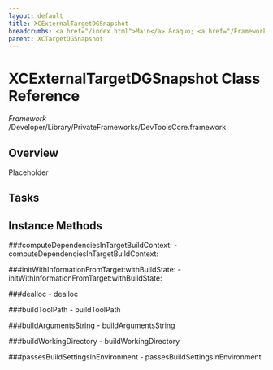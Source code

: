 ```yaml
---
layout: default
title: XCExternalTargetDGSnapshot
breadcrumbs: <a href="/index.html">Main</a> &raquo; <a href="/Frameworks.html">Framework</a> &raquo; <a href="/Frameworks/DevToolsCore.html">DevToolsCore</a> &raquo; XCExternalTargetDGSnapshot
parent: XCTargetDGSnapshot 
---
```

# XCExternalTargetDGSnapshot Class Reference

*Framework* /Developer/Library/PrivateFrameworks/DevToolsCore.framework

## Overview

Placeholder

## Tasks

## Instance Methods

<a name="-computeDependenciesInTargetBuildContext:"></a>
###computeDependenciesInTargetBuildContext:
    - computeDependenciesInTargetBuildContext:

<a name="-initWithInformationFromTarget:withBuildState:"></a>
###initWithInformationFromTarget:withBuildState:
    - initWithInformationFromTarget:withBuildState:

<a name="-dealloc"></a>
###dealloc
    - dealloc

<a name="-buildToolPath"></a>
###buildToolPath
    - buildToolPath

<a name="-buildArgumentsString"></a>
###buildArgumentsString
    - buildArgumentsString

<a name="-buildWorkingDirectory"></a>
###buildWorkingDirectory
    - buildWorkingDirectory

<a name="-passesBuildSettingsInEnvironment"></a>
###passesBuildSettingsInEnvironment
    - passesBuildSettingsInEnvironment

